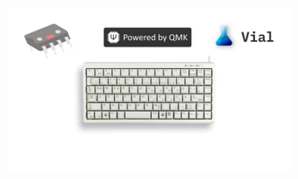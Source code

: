 ![overview.png](https://raw.githubusercontent.com/vuckale/cherry_ml_4100_qmk_via_firmware/main/docs/overview.png)